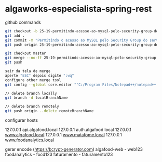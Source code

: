 # algaworks-especialista-spring-rest

github commands

```bash
git checkout -b 25-19-permitindo-acesso-ao-mysql-pelo-security-group-do-servico-do-amazon-ecs
git add .
git commit -m "Permitindo o acesso ao MySQL pelo Security Group do serviço do Amazon ECS"
git push origin 25-19-permitindo-acesso-ao-mysql-pelo-security-group-do-servico-do-amazon-ecs

git checkout master
git merge --no-ff 25-19-permitindo-acesso-ao-mysql-pelo-security-group-do-servico-do-amazon-ecs
git push

sair da tela de merge
aperte "ESC" depois digite ":wq"
configure other merge tool
git config --global core.editor "'C:/Program Files/Notepad++/notepad++.exe' -multiInst -notabbar -nosession -noPlugin"

// delete branch locally
git branch -d localBranchName

// delete branch remotely
git push origin --delete remoteBranchName
```

configurar hosts

127.0.0.1       api.algafood.local
127.0.0.1       auth.algafood.local
127.0.0.1       www.algafood.local
127.0.0.1       www.matafome.local
127.0.0.1       www.foodanalytics.local

gerar encode (https://bcrypt-generator.com)
algafood-web - web123
foodanalytics - food123
faturamento - faturamento123